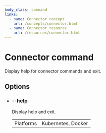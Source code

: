 ```yaml
---
body_class: command
links:
  - name: Connector concept
    url: /concepts/connector.html
  - name: Connector resource
    url: /resources/connector.html
---
```


# Connector command

<section>

Display help for connector commands and exit.

</section>

<section>

## Options

- <h3 id="help">--help <span class="option-info"></span></h3>

  Display help and exit.

  | | |
  |-|-|
  | Platforms | Kubernetes, Docker |
  
</section>
